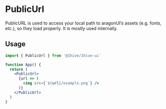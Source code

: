# PublicUrl

PublicURL is used to access your local path to aragonUI’s assets (e.g. fonts, etc.), so they load properly. It is mostly used internally.

## Usage

```jsx
import { PublicUrl } from '@1hive/1hive-ui'

function App() {
  return (
    <PublicUrl>
      {url => (
        <img src={`${url}/example.png`} />
      )}
    </PublicUrl>
  )
}
```

